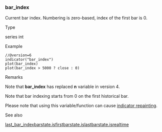 ### bar\_index

Current bar index. Numbering is zero-based, index of the first bar is 0.

Type

series int

Example

```
//@version=6  
indicator("bar_index")  
plot(bar_index)  
plot(bar_index > 5000 ? close : 0)
```

Remarks

Note that **bar\_index** has replaced **n** variable in version 4.

Note that bar indexing starts from 0 on the first historical bar.

Please note that using this variable/function can cause [indicator repainting](https://www.tradingview.com/pine-script-docs/concepts/repainting/).

See also

[last\_bar\_index](#var_last_bar_index)[barstate.isfirst](#var_barstate.isfirst)[barstate.islast](#var_barstate.islast)[barstate.isrealtime](#var_barstate.isrealtime)
